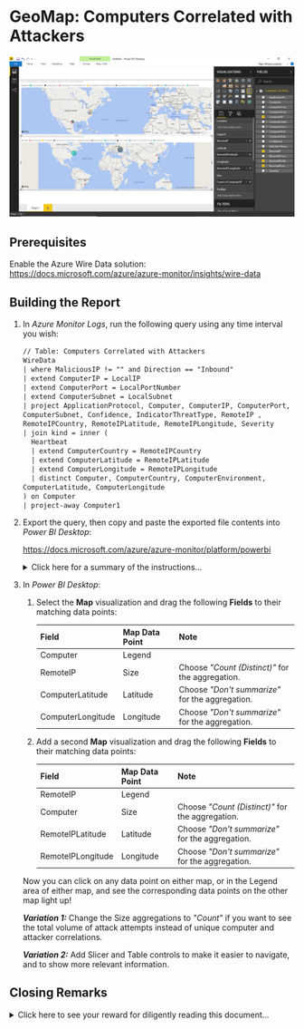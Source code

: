 # GeoMap: Computers Correlated with Attackers

![alt text](images/GeoMap%20-%20Computers%20Correlated%20with%20Attackers.PNG "Computers & Attackers")

## Prerequisites

Enable the Azure Wire Data solution: <https://docs.microsoft.com/azure/azure-monitor/insights/wire-data>

## Building the Report

1. In *Azure Monitor Logs*, run the following query using any time interval you wish:

   ```
   // Table: Computers Correlated with Attackers
   WireData
   | where MaliciousIP != "" and Direction == "Inbound"
   | extend ComputerIP = LocalIP
   | extend ComputerPort = LocalPortNumber
   | extend ComputerSubnet = LocalSubnet
   | project ApplicationProtocol, Computer, ComputerIP, ComputerPort, ComputerSubnet, Confidence, IndicatorThreatType, RemoteIP , RemoteIPCountry, RemoteIPLatitude, RemoteIPLongitude, Severity
   | join kind = inner (
     Heartbeat
     | extend ComputerCountry = RemoteIPCountry
     | extend ComputerLatitude = RemoteIPLatitude
     | extend ComputerLongitude = RemoteIPLongitude
     | distinct Computer, ComputerCountry, ComputerEnvironment, ComputerLatitude, ComputerLongitude
   ) on Computer
   | project-away Computer1
   ```

2. Export the query, then copy and paste the exported file contents into *Power BI Desktop*:

   <https://docs.microsoft.com/azure/azure-monitor/platform/powerbi>

   <details>

   <summary>Click here for a summary of the instructions...</summary>

   <p>

   In *Azure Monitor Logs*:

   1. After running a query, in the menu bar select **Export > Power BI Query (M)** to generate a "PowerBIQuery.txt" file.

   2. Open the "PowerBIQuery.txt" text file and copy its contents.

   In *Power BI Desktop*:

   1. In the top menu bar click on the **Get Data** button and choose **Blank Query** to open the *Query Editor* window.

   2. In the *Query Editor* window, from the top menu bar select **Advanced Editor**.

   3. In the *Advanced Editor* window paste the contents of the exported file into the query and click **Done**. You may be prompted for credentials to connect to Azure.

   4. Type in a descriptive name for the query if you wish, then click **Close and Apply** to add the dataset to the report.

   </p>

   </details>

3. In *Power BI Desktop*:

   1. Select the **Map** visualization and drag the following **Fields** to their matching data points:

      | Field | Map Data Point | Note |
      | --- | --- | --- |
      | Computer | Legend | |
      | RemoteIP | Size | Choose *"Count (Distinct)"* for the aggregation. |
      | ComputerLatitude | Latitude | Choose *"Don't summarize"* for the aggregation. |
      | ComputerLongitude | Longitude | Choose *"Don't summarize"* for the aggregation. |

    2. Add a second **Map** visualization and drag the following **Fields** to their matching data points:

       | Field | Map Data Point | Note |
       | --- | --- | --- |
       | RemoteIP | Legend | |
       | Computer | Size | Choose *"Count (Distinct)"* for the aggregation. |
       | RemoteIPLatitude | Latitude | Choose *"Don't summarize"* for the aggregation. |
       | RemoteIPLongitude | Longitude | Choose *"Don't summarize"* for the aggregation. |

     Now you can click on any data point on either map, or in the Legend area of either map, and see the corresponding data points on the other map light up!

     ***Variation 1:*** Change the Size aggregations to *"Count"* if you want to see the total volume of attack attempts instead of unique computer and attacker correlations.

     ***Variation 2:*** Add Slicer and Table controls to make it easier to navigate, and to show more relevant information.

## Closing Remarks

<details>

<summary>Click here to see your reward for diligently reading this document...</summary>

<p>

Here is a shortcut for you!

The Power BI code below is an export of the query example run using a 24-hour time interval. Simply copy and paste the code into Power BI Desktop, then replace the "<WorkspaceID>" placeholder in the API URL with a valid Workspace ID to which you have access and you can start creating your report.

```
let AnalyticsQuery =
let Source = Json.Document(Web.Contents("https://api.loganalytics.io/v1/workspaces/<WorkspaceID>/query", 
[Query=[#"query"="WireData
| where MaliciousIP != """" and Direction == ""Inbound""
| extend ComputerIP = LocalIP
| extend ComputerPort = LocalPortNumber
| extend ComputerSubnet = LocalSubnet
| project ApplicationProtocol, Computer, ComputerIP, ComputerPort, ComputerSubnet, Confidence, IndicatorThreatType, RemoteIP , RemoteIPCountry, RemoteIPLatitude, RemoteIPLongitude, Severity
| join kind = leftouter (
Heartbeat
| extend ComputerCountry = RemoteIPCountry 
| extend ComputerLatitude = RemoteIPLatitude 
| extend ComputerLongitude = RemoteIPLongitude 
| distinct Computer, ComputerCountry, ComputerEnvironment, ComputerLatitude, ComputerLongitude
) on Computer
| project-away Computer1
",#"x-ms-app"="OmsAnalyticsPBI",#"timespan"="P1D",#"prefer"="ai.response-thinning=true"],Timeout=#duration(0,0,4,0)])),
TypeMap = #table(
{ "AnalyticsTypes", "Type" }, 
{ 
{ "string",   Text.Type },
{ "int",      Int32.Type },
{ "long",     Int64.Type },
{ "real",     Double.Type },
{ "timespan", Duration.Type },
{ "datetime", DateTimeZone.Type },
{ "bool",     Logical.Type },
{ "guid",     Text.Type },
{ "dynamic",  Text.Type }
}),
DataTable = Source[tables]{0},
Columns = Table.FromRecords(DataTable[columns]),
ColumnsWithType = Table.Join(Columns, {"type"}, TypeMap , {"AnalyticsTypes"}),
Rows = Table.FromRows(DataTable[rows], Columns[name]), 
Table = Table.TransformColumnTypes(Rows, Table.ToList(ColumnsWithType, (c) => { c{0}, c{3}}))
in
Table
in AnalyticsQuery
```

</p>

</details>